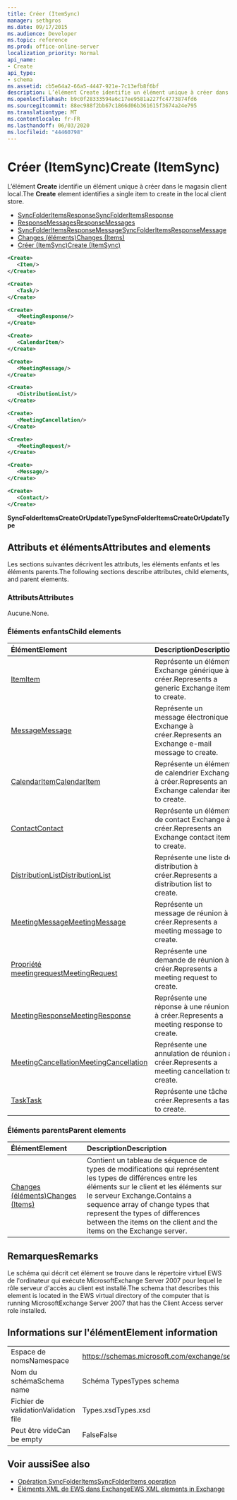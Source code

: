```yaml
---
title: Créer (ItemSync)
manager: sethgros
ms.date: 09/17/2015
ms.audience: Developer
ms.topic: reference
ms.prod: office-online-server
localization_priority: Normal
api_name:
- Create
api_type:
- schema
ms.assetid: cb5e64a2-66a5-4447-921e-7c13efb8f6bf
description: L’élément Create identifie un élément unique à créer dans le magasin client local.
ms.openlocfilehash: b9c0f28333594a6c17ee9581a227fc4773874fd6
ms.sourcegitcommit: 88ec988f2bb67c1866d06b361615f3674a24e795
ms.translationtype: MT
ms.contentlocale: fr-FR
ms.lasthandoff: 06/03/2020
ms.locfileid: "44460798"
---
```

# <a name="create-itemsync"></a><span data-ttu-id="0fb53-103">Créer (ItemSync)</span><span class="sxs-lookup"><span data-stu-id="0fb53-103">Create (ItemSync)</span></span>

<span data-ttu-id="0fb53-104">L’élément **Create** identifie un élément unique à créer dans le magasin client local.</span><span class="sxs-lookup"><span data-stu-id="0fb53-104">The **Create** element identifies a single item to create in the local client store.</span></span> 
  
- [<span data-ttu-id="0fb53-105">SyncFolderItemsResponse</span><span class="sxs-lookup"><span data-stu-id="0fb53-105">SyncFolderItemsResponse</span></span>](syncfolderitemsresponse.md) 
- [<span data-ttu-id="0fb53-106">ResponseMessages</span><span class="sxs-lookup"><span data-stu-id="0fb53-106">ResponseMessages</span></span>](responsemessages.md) 
- [<span data-ttu-id="0fb53-107">SyncFolderItemsResponseMessage</span><span class="sxs-lookup"><span data-stu-id="0fb53-107">SyncFolderItemsResponseMessage</span></span>](syncfolderitemsresponsemessage.md) 
- [<span data-ttu-id="0fb53-108">Changes (éléments)</span><span class="sxs-lookup"><span data-stu-id="0fb53-108">Changes (Items)</span></span>](changes-items.md) 
- [<span data-ttu-id="0fb53-109">Créer (ItemSync)</span><span class="sxs-lookup"><span data-stu-id="0fb53-109">Create (ItemSync)</span></span>](create-itemsync.md)
  
```xml
<Create>
   <Item/>
</Create>
```

```xml
<Create>
   <Task/> 
</Create>
```

```xml
<Create>
   <MeetingResponse/>
</Create>
```

```xml
<Create>
   <CalendarItem/>
</Create>
```

```xml
<Create>
   <MeetingMessage/>
</Create>
```

```xml
<Create>
   <DistributionList/>
</Create>
```

```xml
<Create>
   <MeetingCancellation/>
</Create>
```

```xml
<Create>
   <MeetingRequest/> 
</Create>
```

```xml
<Create>
   <Message/> 
</Create>
```

```xml
<Create>
   <Contact/> 
</Create>
```

<span data-ttu-id="0fb53-110">**SyncFolderItemsCreateOrUpdateType**</span><span class="sxs-lookup"><span data-stu-id="0fb53-110">**SyncFolderItemsCreateOrUpdateType**</span></span>

## <a name="attributes-and-elements"></a><span data-ttu-id="0fb53-111">Attributs et éléments</span><span class="sxs-lookup"><span data-stu-id="0fb53-111">Attributes and elements</span></span>

<span data-ttu-id="0fb53-112">Les sections suivantes décrivent les attributs, les éléments enfants et les éléments parents.</span><span class="sxs-lookup"><span data-stu-id="0fb53-112">The following sections describe attributes, child elements, and parent elements.</span></span>
  
### <a name="attributes"></a><span data-ttu-id="0fb53-113">Attributs</span><span class="sxs-lookup"><span data-stu-id="0fb53-113">Attributes</span></span>

<span data-ttu-id="0fb53-114">Aucune.</span><span class="sxs-lookup"><span data-stu-id="0fb53-114">None.</span></span>
  
### <a name="child-elements"></a><span data-ttu-id="0fb53-115">Éléments enfants</span><span class="sxs-lookup"><span data-stu-id="0fb53-115">Child elements</span></span>

|<span data-ttu-id="0fb53-116">**Élément**</span><span class="sxs-lookup"><span data-stu-id="0fb53-116">**Element**</span></span>|<span data-ttu-id="0fb53-117">**Description**</span><span class="sxs-lookup"><span data-stu-id="0fb53-117">**Description**</span></span>|
|:-----|:-----|
|[<span data-ttu-id="0fb53-118">Item</span><span class="sxs-lookup"><span data-stu-id="0fb53-118">Item</span></span>](item.md) <br/> |<span data-ttu-id="0fb53-119">Représente un élément Exchange générique à créer.</span><span class="sxs-lookup"><span data-stu-id="0fb53-119">Represents a generic Exchange item to create.</span></span>  <br/> |
|[<span data-ttu-id="0fb53-120">Message</span><span class="sxs-lookup"><span data-stu-id="0fb53-120">Message</span></span>](message-ex15websvcsotherref.md) <br/> |<span data-ttu-id="0fb53-121">Représente un message électronique Exchange à créer.</span><span class="sxs-lookup"><span data-stu-id="0fb53-121">Represents an Exchange e-mail message to create.</span></span>  <br/> |
|[<span data-ttu-id="0fb53-122">CalendarItem</span><span class="sxs-lookup"><span data-stu-id="0fb53-122">CalendarItem</span></span>](calendaritem.md) <br/> |<span data-ttu-id="0fb53-123">Représente un élément de calendrier Exchange à créer.</span><span class="sxs-lookup"><span data-stu-id="0fb53-123">Represents an Exchange calendar item to create.</span></span>  <br/> |
|[<span data-ttu-id="0fb53-124">Contact</span><span class="sxs-lookup"><span data-stu-id="0fb53-124">Contact</span></span>](contact.md) <br/> |<span data-ttu-id="0fb53-125">Représente un élément de contact Exchange à créer.</span><span class="sxs-lookup"><span data-stu-id="0fb53-125">Represents an Exchange contact item to create.</span></span>  <br/> |
|[<span data-ttu-id="0fb53-126">DistributionList</span><span class="sxs-lookup"><span data-stu-id="0fb53-126">DistributionList</span></span>](distributionlist.md) <br/> |<span data-ttu-id="0fb53-127">Représente une liste de distribution à créer.</span><span class="sxs-lookup"><span data-stu-id="0fb53-127">Represents a distribution list to create.</span></span>  <br/> |
|[<span data-ttu-id="0fb53-128">MeetingMessage</span><span class="sxs-lookup"><span data-stu-id="0fb53-128">MeetingMessage</span></span>](meetingmessage.md) <br/> |<span data-ttu-id="0fb53-129">Représente un message de réunion à créer.</span><span class="sxs-lookup"><span data-stu-id="0fb53-129">Represents a meeting message to create.</span></span>  <br/> |
|[<span data-ttu-id="0fb53-130">Propriété meetingrequest</span><span class="sxs-lookup"><span data-stu-id="0fb53-130">MeetingRequest</span></span>](meetingrequest.md) <br/> |<span data-ttu-id="0fb53-131">Représente une demande de réunion à créer.</span><span class="sxs-lookup"><span data-stu-id="0fb53-131">Represents a meeting request to create.</span></span>  <br/> |
|[<span data-ttu-id="0fb53-132">MeetingResponse</span><span class="sxs-lookup"><span data-stu-id="0fb53-132">MeetingResponse</span></span>](meetingresponse.md) <br/> |<span data-ttu-id="0fb53-133">Représente une réponse à une réunion à créer.</span><span class="sxs-lookup"><span data-stu-id="0fb53-133">Represents a meeting response to create.</span></span>  <br/> |
|[<span data-ttu-id="0fb53-134">MeetingCancellation</span><span class="sxs-lookup"><span data-stu-id="0fb53-134">MeetingCancellation</span></span>](meetingcancellation.md) <br/> |<span data-ttu-id="0fb53-135">Représente une annulation de réunion à créer.</span><span class="sxs-lookup"><span data-stu-id="0fb53-135">Represents a meeting cancellation to create.</span></span>  <br/> |
|[<span data-ttu-id="0fb53-136">Task</span><span class="sxs-lookup"><span data-stu-id="0fb53-136">Task</span></span>](task.md) <br/> |<span data-ttu-id="0fb53-137">Représente une tâche à créer.</span><span class="sxs-lookup"><span data-stu-id="0fb53-137">Represents a task to create.</span></span>  <br/> |
   
### <a name="parent-elements"></a><span data-ttu-id="0fb53-138">Éléments parents</span><span class="sxs-lookup"><span data-stu-id="0fb53-138">Parent elements</span></span>

|<span data-ttu-id="0fb53-139">**Élément**</span><span class="sxs-lookup"><span data-stu-id="0fb53-139">**Element**</span></span>|<span data-ttu-id="0fb53-140">**Description**</span><span class="sxs-lookup"><span data-stu-id="0fb53-140">**Description**</span></span>|
|:-----|:-----|
|[<span data-ttu-id="0fb53-141">Changes (éléments)</span><span class="sxs-lookup"><span data-stu-id="0fb53-141">Changes (Items)</span></span>](changes-items.md) <br/> |<span data-ttu-id="0fb53-142">Contient un tableau de séquence de types de modifications qui représentent les types de différences entre les éléments sur le client et les éléments sur le serveur Exchange.</span><span class="sxs-lookup"><span data-stu-id="0fb53-142">Contains a sequence array of change types that represent the types of differences between the items on the client and the items on the Exchange server.</span></span>  <br/> |
   
## <a name="remarks"></a><span data-ttu-id="0fb53-143">Remarques</span><span class="sxs-lookup"><span data-stu-id="0fb53-143">Remarks</span></span>

<span data-ttu-id="0fb53-144">Le schéma qui décrit cet élément se trouve dans le répertoire virtuel EWS de l'ordinateur qui exécute MicrosoftExchange Server 2007 pour lequel le rôle serveur d'accès au client est installé.</span><span class="sxs-lookup"><span data-stu-id="0fb53-144">The schema that describes this element is located in the EWS virtual directory of the computer that is running MicrosoftExchange Server 2007 that has the Client Access server role installed.</span></span>
  
## <a name="element-information"></a><span data-ttu-id="0fb53-145">Informations sur l'élément</span><span class="sxs-lookup"><span data-stu-id="0fb53-145">Element information</span></span>

|||
|:-----|:-----|
|<span data-ttu-id="0fb53-146">Espace de noms</span><span class="sxs-lookup"><span data-stu-id="0fb53-146">Namespace</span></span>  <br/> |https://schemas.microsoft.com/exchange/services/2006/types  <br/> |
|<span data-ttu-id="0fb53-147">Nom du schéma</span><span class="sxs-lookup"><span data-stu-id="0fb53-147">Schema name</span></span>  <br/> |<span data-ttu-id="0fb53-148">Schéma Types</span><span class="sxs-lookup"><span data-stu-id="0fb53-148">Types schema</span></span>  <br/> |
|<span data-ttu-id="0fb53-149">Fichier de validation</span><span class="sxs-lookup"><span data-stu-id="0fb53-149">Validation file</span></span>  <br/> |<span data-ttu-id="0fb53-150">Types.xsd</span><span class="sxs-lookup"><span data-stu-id="0fb53-150">Types.xsd</span></span>  <br/> |
|<span data-ttu-id="0fb53-151">Peut être vide</span><span class="sxs-lookup"><span data-stu-id="0fb53-151">Can be empty</span></span>  <br/> |<span data-ttu-id="0fb53-152">False</span><span class="sxs-lookup"><span data-stu-id="0fb53-152">False</span></span>  <br/> |
   
## <a name="see-also"></a><span data-ttu-id="0fb53-153">Voir aussi</span><span class="sxs-lookup"><span data-stu-id="0fb53-153">See also</span></span>

- [<span data-ttu-id="0fb53-154">Opération SyncFolderItems</span><span class="sxs-lookup"><span data-stu-id="0fb53-154">SyncFolderItems operation</span></span>](syncfolderitems-operation.md)
- [<span data-ttu-id="0fb53-155">Éléments XML de EWS dans Exchange</span><span class="sxs-lookup"><span data-stu-id="0fb53-155">EWS XML elements in Exchange</span></span>](ews-xml-elements-in-exchange.md)

